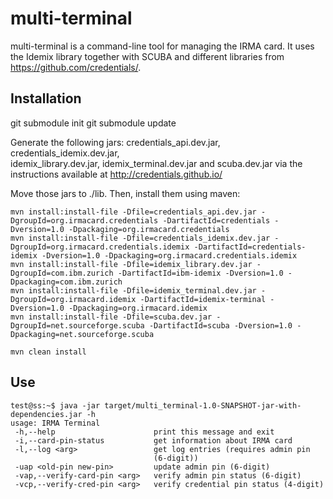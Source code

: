 multi-terminal
==============

multi-terminal is a command-line tool for managing the IRMA 
card. It uses the Idemix library together with SCUBA and different libraries
from https://github.com/credentials/.

## Installation

git submodule init
git submodule update

Generate the following jars: credentials_api.dev.jar, credentials_idemix.dev.jar,  
idemix_library.dev.jar, idemix_terminal.dev.jar and scuba.dev.jar
via the instructions available at http://credentials.github.io/

Move those jars to ./lib. Then, install them using maven:
```
mvn install:install-file -Dfile=credentials_api.dev.jar -DgroupId=org.irmacard.credentials -DartifactId=credentials -Dversion=1.0 -Dpackaging=org.irmacard.credentials
mvn install:install-file -Dfile=credentials_idemix.dev.jar -DgroupId=org.irmacard.credentials.idemix -DartifactId=credentials-idemix -Dversion=1.0 -Dpackaging=org.irmacard.credentials.idemix
mvn install:install-file -Dfile=idemix_library.dev.jar -DgroupId=com.ibm.zurich -DartifactId=ibm-idemix -Dversion=1.0 -Dpackaging=com.ibm.zurich
mvn install:install-file -Dfile=idemix_terminal.dev.jar -DgroupId=org.irmacard.idemix -DartifactId=idemix-terminal -Dversion=1.0 -Dpackaging=org.irmacard.idemix
mvn install:install-file -Dfile=scuba.dev.jar -DgroupId=net.sourceforge.scuba -DartifactId=scuba -Dversion=1.0 -Dpackaging=net.sourceforge.scuba
```
```
mvn clean install
```
## Use
```
test@ss:~$ java -jar target/multi_terminal-1.0-SNAPSHOT-jar-with-dependencies.jar -h
usage: IRMA Terminal
 -h,--help                      print this message and exit
 -i,--card-pin-status           get information about IRMA card
 -l,--log <arg>                 get log entries (requires admin pin
                                (6-digit))
 -uap <old-pin new-pin>         update admin pin (6-digit)
 -vap,--verify-card-pin <arg>   verify admin pin status (6-digit)
 -vcp,--verify-cred-pin <arg>   verify credential pin status (4-digit)
```

